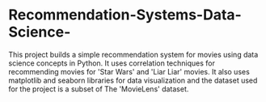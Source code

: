 # Recommendation-Systems-Data-Science-
This project builds a simple recommendation system for movies using data science concepts in Python. It uses correlation techniques for recommending movies for 'Star Wars' and 'Liar Liar' movies. It also uses matplotlib and seaborn libraries for data visualization and the dataset used for the project is a subset of The 'MovieLens' dataset.  
